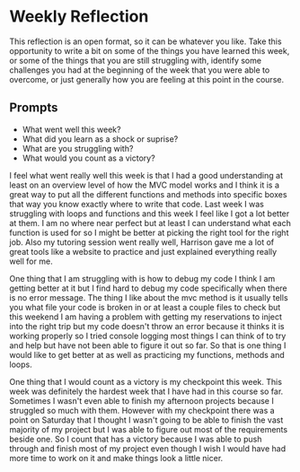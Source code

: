 # Weekly Reflection
This reflection is an open format, so it can be whatever you like. Take this opportunity to write a bit on some of the things you have learned this week, or some of the things that you are still struggling with, identify some challenges you had at the beginning of the week that you were able to overcome, or just generally how you are feeling at this point in the course.

## Prompts
- What went well this week?
- What did you learn as a shock or suprise?
- What are you struggling with?
- What would you count as a victory?


I feel what went really well this week is that I had a good understanding at least on an overview level of how the MVC model works and I think it is a great way to put all the different functions and methods into specific boxes that way you know exactly where to write that code. Last week I was struggling with loops and functions and this week I feel like I got a lot better at them. I am no where near perfect but at least I can understand what each function is used for so I might be better at picking the right tool for the right job. Also my tutoring session went really well, Harrison gave me a lot of great tools like a website to practice and just explained everything really well for me.

One thing that I am struggling with is how to debug my code I think I am getting better at it but I find hard to debug my code specifically when there is no error message. The thing I like about the mvc method is it usually tells you what file your code is broken in or at least a couple files to check but this weekend I am having a problem with getting my reservations to inject into the right trip but my code doesn't throw an error because it thinks it is working properly so I tried console logging most things I can think of to try and help but have not been able to figure it out so far. So that is one thing I would like to get better at as well as practicing my functions, methods and loops.

One thing that I would count as a victory is my checkpoint this week. This week was definitely the hardest week that I have had in this course so far. Sometimes I wasn't even able to finish my afternoon projects because I struggled so much with them. However with my checkpoint there was a point on Saturday that I thought I wasn't going to be able to finish the vast majority of my project but I was able to figure out most of the requirements beside one. So I count that has a victory because I was able to push through and finish most of my project even though I wish I would have had more time to work on it and make things look a little nicer.